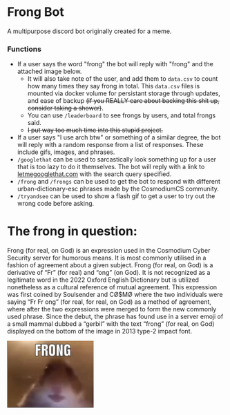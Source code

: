 # Frong Bot

A multipurpose discord bot originally created for a meme.

### Functions
- If a user says the word "frong" the bot will reply with "frong" and the attached image below.
    - It will also take note of the user, and add them to `data.csv` to count how many times they say frong in total. This `data.csv` files is mounted via docker volume for persistant storage through updates, and ease of backup ~~(if you REALLY care about backing this shit up, consider taking a shower)~~.
    - You can use `/leaderboard` to see frongs by users, and total frongs said.
    - ~~I put way too much time into this stupid project.~~
- If a user says "I use arch btw" or something of a similar degree, the bot will reply with a random response from a list of responses. These include gifs, images, and phrases.
- `/googlethat` can be used to sarcastically look something up for a user that is too lazy to do it themselves. The bot will reply with a link to [letmegooglethat.com](https://letmegooglethat.com/) with the search query specified.
- `/frong` and `/frongs` can be used to get the bot to respond with different urban-dictionary-esc phrases made by the CosmodiumCS community.
- `/tryandsee` can be used to show a flash gif to get a user to try out the wrong code before asking.

# The frong in question:
Frong (for real, on God) is an expression used in the Cosmodium Cyber Security server for humorous means. It is most commonly utilised in a fashion of agreement about a given subject. Frong (for real, on God) is a derivative of “Fr” (for real) and “ong” (on God). It is not recognized as a legitimate word in the 2022 Oxford English Dictionary but is utilized nonetheless as a cultural reference of mutual agreement. This expression was first coined by Soulsender and CØ$MØ where the two individuals were saying “Fr Fr ong” (for real, for real, on God) as a method of agreement, where after the two expressions were merged to form the new commonly used phrase. Since the debut, the phrase has found use in a server emoji of a small mammal dubbed a “gerbil” with the text “frong” (for real, on God) displayed on the bottom of the image in 2013 type-2 impact font.

![](frong.png)

